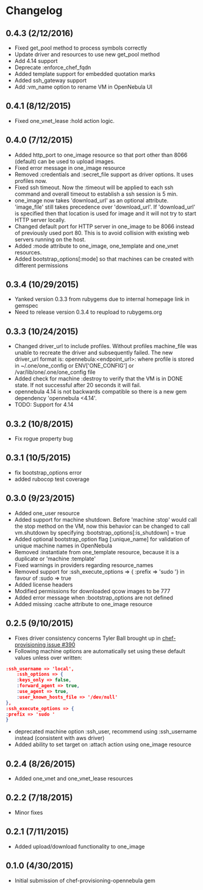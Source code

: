 # Changelog

## 0.4.3 (2/12/2016)
- Fixed get_pool method to process symbols correctly
- Update driver and resources to use new get_pool method
- Add 4.14 support
- Deprecate :enforce_chef_fqdn
- Added template support for embedded quotation marks
- Added ssh_gateway support
- Add :vm_name option to rename VM in OpenNebula UI

## 0.4.1 (8/12/2015)
- Fixed one_vnet_lease :hold action logic.

## 0.4.0 (7/12/2015)
- Added http_port to one_image resource so that port other than 8066 (default) can be used to upload images.
- Fixed error message in one_image resource
- Removed :credentials and :secret_file support as driver options.  It uses profiles now.
- Fixed ssh timeout.  Now the :timeout will be applied to each ssh command and overall timeout to establish
  a ssh session is 5 min.
- one_image now takes 'download_url' as an optional attribute.  'image_file' still takes precedence over 
  'download_url'.  If 'download_url' is specified then that location is used for image and it will not try 
  to start HTTP server locally.
- Changed default port for HTTP server in one_image to be 8066 instead of previously used port 80.  This is to
  avoid collision with existing web servers running on the host.
- Added :mode attribute to one_image, one_template and one_vnet resources.
- Added bootstrap_options[:mode] so that machines can be created with different permissions

## 0.3.4 (10/29/2015)
- Yanked version 0.3.3 from rubygems due to internal homepage link in gemspec
- Need to release version 0.3.4 to reupload to rubygems.org

## 0.3.3 (10/24/2015)
- Changed driver_url to include profiles.  Without profiles machine_file was unable to recreate the driver
  and subsequently failed. The new driver_url format is:
  opennebula:<endpoint_url>:<profile>
  where profile is stored in ~/.one/one_config or ENV['ONE_CONFIG'] or /var/lib/one/.one/one_config file
- Added check for machine :destroy to verify that the VM is in DONE state.  If not successful after 20 seconds
  it will fail.
- opennebula 4.14 is not backwards compatible so there is a new gem dependency 'opennebula <4.14'.
- TODO: Support for 4.14

## 0.3.2 (10/8/2015)
- Fix rogue property bug

## 0.3.1 (10/5/2015)
- fix bootstrap_options error
- added rubocop test coverage

## 0.3.0 (9/23/2015)
- Added one_user resource
- Added support for machine shutdown.  Before 'machine :stop' would call the stop method on the VM,
  now this behavior can be changed to call vm.shutdown by specifying :bootstrap_options[:is_shutdown] = true
- Added optional bootstrap_option flag [:unique_name] for validation of unique machine names in OpenNebula
- Removed :instantiate from one_template resource, because it is a duplicate or 'machine :template'
- Fixed warnings in providers regarding resource_names
- Removed support for :ssh_execute_options => { :prefix => 'sudo '} in favour of :sudo => true
- Added license headers
- Modified permissions for downloaded qcow images to be 777
- Added error message when :bootstrap_options are not defined
- Added missing :cache attribute to one_image resource


## 0.2.5 (9/10/2015)

- Fixes driver consistency concerns Tyler Ball brought up in [chef-provisioning issue #390](https://github.com/chef/chef-provisioning/issues/390)
- Following machine options are automatically set using these default values unless over written:

```json
:ssh_username => 'local',
    :ssh_options => {
	:keys_only => false,
	:forward_agent => true,
	:use_agent => true,
	:user_known_hosts_file => '/dev/null'
},
:ssh_execute_options => {
:prefix => 'sudo '
}
```

- deprecated machine option :ssh_user, recommend using :ssh_username instead (consistent with aws driver)
- Added ability to set target on :attach action using one_image resource

## 0.2.4 (8/26/2015)

- Added one_vnet and one_vnet_lease resources

## 0.2.2 (7/18/2015)

- Minor fixes

## 0.2.1 (7/11/2015)

- Added upload/download functionality to one_image

## 0.1.0 (4/30/2015)

- Initial submission of chef-provisioning-opennebula gem

